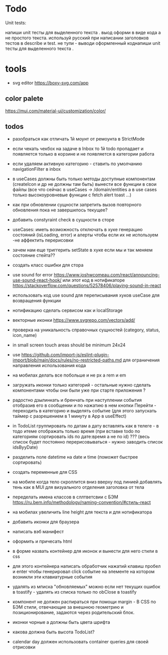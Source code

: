 # Todo

Unit tests:

напиши unit тесты для выделенного текста .
выод оформи в виде кода а не простого текста.
используй русский при написании заголовков тестов в describe и test.
не тупи - выводи оформленный коднапиши unit тесты для выделенного текста .

# tools

-   svg editor https://boxy-svg.com/app

## color palete

https://mui.com/material-ui/customization/color/

## todos

-   разобраться как отличать 1й моунт от ремоунта в StrictMode

-   если чекать чекбох на задаче в Inbox то 1й todo пропадает и появляется только в корзине и не появляется в категории работа

-   если удаляем активную категорию - ставить по умолчанию navigationFilter в inbox

-   в useCases должны быть только методы доступные компонентам (createIcon и др не должны там быть) вынести все функции в свои файлы (все что сейчас в useCases -> /domain/entities а в use cases только высокоуровневые функции с fetch alert toast ...)

-   как при обновлении сущности запретить вызов повторного обновления пока не завершилось текущее?
-   добавить constyraint check в сущности в сторе

-   useCases: иметь возможность отключать в хуке генерацию состояний (isLoading, error) и алерты чтобы если их не используем -не аффектить перерисовки

-   зачем нам еще триггерить setState в хуке если мы и так меняем состояние стейта??
-   создать класс ошибки для стора
-   use sound for error https://www.joshwcomeau.com/react/announcing-use-sound-react-hook/ или этот код в нотификаторе https://stackoverflow.com/questions/52578406/playing-sound-in-react
-   использовать код use sound для переписывания хуков useCase для возвращения функции
-   нотификацию сделать сервисом как и localStorage
-   векторные иконки https://www.svgrepo.com/vectors/add/
-   проверка на уникальность справочных сущностей (category, status, icon_name)
-   in small screen touch areas should be minimum 24x24
-   use https://github.com/import-js/eslint-plugin-import/blob/main/docs/rules/no-restricted-paths.md для ограничения направления использования кода

-   на мобилах делать все побольше и не px а rem и em

-   загружать иконки только категорий - остальные нужно сделать компонентами чтобы они были уже при старте приложения ?

-   радостно дзылинкать и бренчать при наступлении события отобразив его в сообщении и по нажатию в нем кнопки Перейти - переходить в категорию и выделять событие (для этого запускать таймер с разрешением в 1 минуту в Арр в useEffect)

-   in TodoList группировать по датам а дату вставлять как в телеге - в тодо итеме отображать только время (при вставке todo по категориям сортировать ids по дате:время а не по id) ??? (весь список будет постоянно перерисовываться - нужно заводить список idsByyDate)

-   разделить поле datetime на date и time (поможет быстрее сортировать)

-   создать переменные для CSS
-   на мобиле когда тело скроллится вниз вверху под линией добавлять тень как в MUI для визуального отделения заголовка от тела
-   переделать имена классов в сллтветсвии с БЭМ https://ru.bem.info/methodology/naming-convention/#стиль-react
-   на мобилах увеличить line height для текста и для нотификатора
-   добавить иконки для браузера
-   написать вэб манифест
-   оформить и причесать html
-   в форме назвать контейнер для иконок и вынести для него стили в css
-   для этого контейнера написать обработчик нажатий клавиш пробел и enter чтобы генерировал click событие на элементе на котором возникли эти клавиатурные события
-   удалять из мписка "обновляемых" можно если нет текущих ошибок в toastify - удалять из списка только по obClose в toastify
-   компонент не должен распираться при помощи margin - В CSS по БЭМ стили, отвечающие за внешнюю геометрию и позиционирование, задаются через родительский блок.
-   иконки чорные а должны быть цвета шрифта
-   какова должна быть высота TodoList?
-   calendar day должен использовать container queries для своей отрисовки
